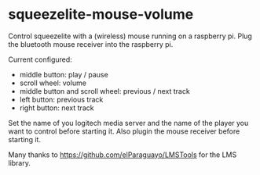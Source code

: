 # squeezelite-mouse-volume

Control squeezelite with a (wireless) mouse running on a raspberry pi.
Plug the bluetooth mouse receiver into the raspberry pi.

Current configured:
- middle button: play / pause
- scroll wheel: volume
- middle button and scroll wheel: previous / next track
- left button: previous track
- right button: next track

Set the name of you logitech media server and the name of the player you want to control before starting it. Also plugin the mouse receiver before starting it.

Many thanks to https://github.com/elParaguayo/LMSTools for the LMS library.
